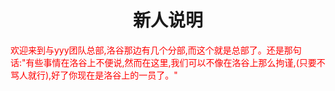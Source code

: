 <html>
		<head>
						<style type="text/css">
						<!--
								.red{color:#FF0000}
								green{color:#00FF00}
								.purple{color: #FF00FF}
						-->
						</style>
		<head>
		<body>
				<h1><center>新人说明</center></h1>
				<div class="red">欢迎来到与yyy团队总部,洛谷那边有几个分部,而这个就是总部了。还是那句话:"有些事情在洛谷上不便说,然而在这里,我们可以不像在洛谷上那么拘谨,(只要不骂人就行),好了你现在是洛谷上的一员了。"</div>
		</body>
</html>
